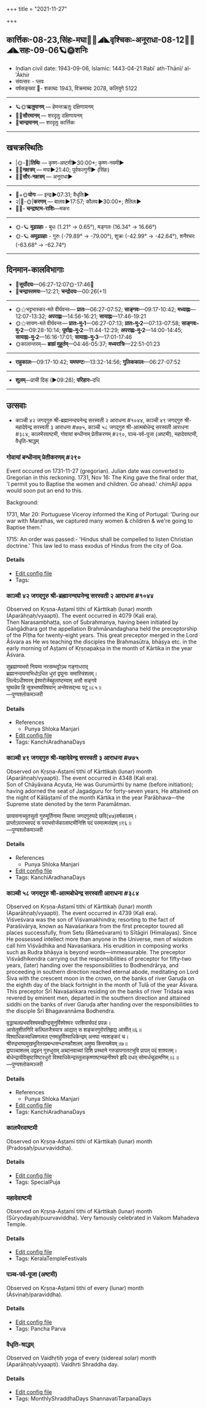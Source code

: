 +++
title = "2021-11-27"

+++
## कार्त्तिकः-08-23,सिंहः-मघा🌛🌌◢◣वृश्चिकः-अनूराधा-08-12🌌🌞◢◣सहः-09-06🪐🌞शनिः
- Indian civil date: 1943-09-06, Islamic: 1443-04-21 Rabīʿ ath-Thānī/ al-ʾĀkhir
- संवत्सरः - प्लवः
- वर्षसङ्ख्या 🌛- शकाब्दः 1943, विक्रमाब्दः 2078, कलियुगे 5122
___________________
- 🪐🌞**ऋतुमानम्** — हेमन्तऋतुः दक्षिणायनम्
- 🌌🌞**सौरमानम्** — शरदृतुः दक्षिणायनम्
- 🌛**चान्द्रमानम्** — शरदृतुः कार्त्तिकः
___________________


## खचक्रस्थितिः
- |🌞-🌛|**तिथिः** — कृष्ण-अष्टमी►30:00*; कृष्ण-नवमी►  
- 🌌🌛**नक्षत्रम्** — मघा►21:40; पूर्वफल्गुनी► (सिंहः)  
- 🌌🌞**सौर-नक्षत्रम्** — अनूराधा►  
___________________
- 🌛+🌞**योगः** — इन्द्रः►07:31; वैधृतिः►  
- २|🌛-🌞|**करणम्** — बालवः►17:57; कौलवः►30:00*; तैतिलः►  
- 🌌🌛- **चन्द्राष्टम-राशिः**—मकरः  
___________________
- 🌞-🪐 **मूढग्रहाः** - बुधः (1.21° → 0.65°), मङ्गलः (16.34° → 16.66°)
- 🌞-🪐 **अमूढग्रहाः** - गुरुः (-79.89° → -79.00°), शुक्रः (-42.99° → -42.64°), शनैश्चरः (-63.68° → -62.74°)
___________________


## दिनमान-कालविभागाः
- 🌅**सूर्योदयः**—06:27-12:07🌞️-17:46🌇  
- 🌛**चन्द्रास्तमयः**—12:21; **चन्द्रोदयः**—00:26(+1)  
___________________
- 🌞⚝भट्टभास्कर-मते वीर्यवन्तः— **प्रातः**—06:27-07:52; **साङ्गवः**—09:17-10:42; **मध्याह्नः**—12:07-13:32; **अपराह्णः**—14:56-16:21; **सायाह्नः**—17:46-19:21  
- 🌞⚝सायण-मते वीर्यवन्तः— **प्रातः-मु॰1**—06:27-07:13; **प्रातः-मु॰2**—07:13-07:58; **साङ्गवः-मु॰2**—09:28-10:14; **पूर्वाह्णः-मु॰2**—11:44-12:29; **अपराह्णः-मु॰2**—14:00-14:45; **सायाह्नः-मु॰2**—16:16-17:01; **सायाह्नः-मु॰3**—17:01-17:46  
- 🌞कालान्तरम्— **ब्राह्मं मुहूर्तम्**—04:46-05:37; **मध्यरात्रिः**—22:51-01:23  
___________________
- **राहुकालः**—09:17-10:42; **यमघण्टः**—13:32-14:56; **गुलिककालः**—06:27-07:52  
___________________
- **शूलम्**—प्राची दिक् (►09:28); **परिहारः**–दधि  
___________________

## उत्सवाः
- काञ्ची ४२ जगद्गुरु श्री-ब्रह्मानन्दघनेन्द्र सरस्वती २ आराधना #१०४४, काञ्ची ४९ जगद्गुरु श्री-महादेवेन्द्र सरस्वती ३ आराधना #७७५, काञ्ची ५८ जगद्गुरु श्री-आत्मबोधेन्द्र सरस्वती आराधना #३८४, कालभैरवाष्टमी, गोवायां बन्धीनाम् प्रेतीकरणम् #२९०, पञ्च-पर्व-पूजा (अष्टमी), महादेवाष्टमी, वैधृति-श्राद्धम्
### गोवायां बन्धीनाम् प्रेतीकरणम् #२९०

Event occured on 1731-11-27 (gregorian). Julian date was converted to Gregorian in this reckoning. 1731, Nov 16: The King gave the final order that, 'I permit you to Baptise the women and children. Go ahead.' chimAjI appa would soon put an end to this.

Background:

1731, Mar 20: Portuguese Viceroy informed the King of Portugal: 'During our war with Marathas, we captured many women & children & we're going to Baptise them.'

1715: An order was passed:- 'Hindus shall be compelled to listen Christian doctrine.' This law led to mass exodus of Hindus from the city of Goa.

#### Details
- [Edit config file](https://github.com/jyotisham/adyatithi/blob/master/mahApuruSha/xatra-later/julian/day/11/16/govAyAM_bandhInAm_pretIkaraNam.toml)
- Tags: 


### काञ्ची ४२ जगद्गुरु श्री-ब्रह्मानन्दघनेन्द्र सरस्वती २ आराधना #१०४४

Observed on Kṛṣṇa-Aṣṭamī tithi of Kārttikaḥ (lunar) month (Aparāhṇaḥ/vyaapti). The event occurred in 4079 (Kali era).  
Then Narasambhaṭṭa, son of Subrahmanya, having been initiated by Gaṅgādhara got the appellation Brahmānandaghana held the preceptorship of the Pīṭha for twenty-eight years. This great preceptor merged in the Lord Ăśvara as He ws teaching the disciples the Brahmasūtra, bhāṣya etc. in the early morning of Aṣṭami of Kṛṣṇapakṣa in the month of Kārtika in the year Ăśvara.

सुब्रह्मण्यभवो नियम्य नरसम्भट्टोऽथ गङ्गाधराद्  
ब्रह्मानन्दघनाभिधोऽधित धुरां द्व्यूनाः समास्त्रिंशतम्।  
लिल्येऽधीश्वरम् ईश्वरोर्जबहुलाष्टम्याम् असौ सङ्गवे  
घुष्यन्नेव हि सूत्रभाष्यविषयान् अन्तेवसद्भ्यः पटु॥८५॥  
—पुण्यश्लोकमञ्जरी



#### Details
- References
  - Punya Shloka Manjari
- [Edit config file](https://github.com/jyotisham/adyatithi/blob/master/mahApuruSha/kAnchI-maTha/lunar_month/tithi/08/23/kAJcI_42_jagadguru_zrI~brahmAnandaghanEndra_sarasvatI_2_ArAdhanA.toml)
- Tags: KanchiAradhanaDays


### काञ्ची ४९ जगद्गुरु श्री-महादेवेन्द्र सरस्वती ३ आराधना #७७५

Observed on Kṛṣṇa-Aṣṭamī tithi of Kārttikaḥ (lunar) month (Aparāhṇaḥ/vyaapti). The event occurred in 4348 (Kali era).  
Son of Chāyāvana Acyuta, He was Gurumūrthi by name (before initiation); having adorned the seat of Jagadguru for forty-seven years, He attained on the night of Kālāṣṭamī of the month Kārtika in the year Parābhava—the Supreme state denoted by the term Paramātman.

छायावनाच्युतसुतो गुरुमूर्तिनामा स्थित्वा जगद्गुरुपदे छवि(४७)वर्षकालम्।  
प्राप्तोऽपराभवपदं स पराभवोर्जकालाष्टमीनिशि पदं परमात्मसंज्ञम्॥९६॥  
—पुण्यश्लोकमञ्जरी



#### Details
- References
  - Punya Shloka Manjari
- [Edit config file](https://github.com/jyotisham/adyatithi/blob/master/mahApuruSha/kAnchI-maTha/lunar_month/tithi/08/23/kAJcI_49_jagadguru_zrI~mahAdEvEndra_sarasvatI_3_ArAdhanA.toml)
- Tags: KanchiAradhanaDays


### काञ्ची ५८ जगद्गुरु श्री-आत्मबोधेन्द्र सरस्वती आराधना #३८४

Observed on Kṛṣṇa-Aṣṭamī tithi of Kārttikaḥ (lunar) month (Aparāhṇaḥ/vyaapti). The event occurred in 4739 (Kali era).  
Viśveśvara was the son of Viśvamakhindra; resorting to the fact of Paraśivārya, known as Navaśaṅkara from the first preceptor toured all places successfully, from Setu (Rāmeśvaram) to Sītāgiri (Himalayas). Since He possessed intellect more than anyone in the Universe, men of wisdom call him Viśvādhika and Navaśaṅkara. His erudition in composing works such as Rudra bhāṣya is beyond words—immeasurable. The preceptor Viśvādhikendra carrying out the responsibilities of preceptor for fifty-two years, (later) handing over the responsibilities to Bodhendrārya, and proceeding in southern direction reached eternal abode, meditating on Lord Śiva with the crescent moon in the crown, on the banks of river Garuḍa on the eighth day of the black fortnight in the month of Tulā of the year Ăśvara. This preceptor Śrī Navaśaṅkara residing on the banks of river Tridaśa was revered by eminent men, departed in the southern direction and attained siddhi on the banks of river Garuḍa after handing over the responsibilities to the disciple Śrī Bhagavannāma Bodhendra.

वृद्धाचलप्रभवविश्वमखीन्द्रसूनुर्विश्वेश्वरः परशिवार्यपदं प्रपन्नः।  
आसेतुशीतगिरि कल्पितजैत्रयात्र आद्यात् स शङ्करगुरोरतिहृद्य आसीत्॥६॥  
विश्वाधिकस्वधिषणत्वत एनमाहुर्विश्वाधिकेन्द्रम् अनघा नवशङ्करं च।  
श्रीरुद्रभाष्यमुखभूरितरप्रबन्धसन्धानकौशलम् अमुष्य किमप्यमेयम्॥७॥  
द्वापञ्चाशतम् उद्वहन् गुरुधुराम् अब्दानवाच्यां दिशि प्रस्थाने गरुडापगातटभुवि प्रापत् पदं शाश्वतम्।  
बोधेन्द्रार्यविसृष्टविष्टरधुरो विश्वाधिकेन्द्रस्तुलाकृष्णाष्टम्यहनीश्वरे हृदि दधत् सोमार्धचूडामणिम्॥८॥  
—पुण्यश्लोकमञ्जरी



#### Details
- References
  - Punya Shloka Manjari
- [Edit config file](https://github.com/jyotisham/adyatithi/blob/master/mahApuruSha/kAnchI-maTha/lunar_month/tithi/08/23/kAJcI_58_jagadguru_zrI~AtmabOdhEndra_sarasvatI_ArAdhanA.toml)
- Tags: KanchiAradhanaDays


### कालभैरवाष्टमी

Observed on Kṛṣṇa-Aṣṭamī tithi of Kārttikaḥ (lunar) month (Pradoṣaḥ/puurvaviddha). 

#### Details
- [Edit config file](https://github.com/jyotisham/adyatithi/blob/master/devatA/shaiva/lunar_month/tithi/08/23/kAlabhairavASTamI.toml)
- Tags: SpecialPuja


### महादेवाष्टमी

Observed on Kṛṣṇa-Aṣṭamī tithi of Kārttikaḥ (lunar) month (Sūryodayaḥ/puurvaviddha). Very famously celebrated in Vaikom Mahadeva Temple.

#### Details
- [Edit config file](https://github.com/jyotisham/adyatithi/blob/master/temples/Kerala/lunar_month/tithi/08/23/mahAdEvASTamI.toml)
- Tags: KeralaTempleFestivals


### पञ्च-पर्व-पूजा (अष्टमी)

Observed on Kṛṣṇa-Aṣṭamī tithi of every (lunar) month (Āśvinaḥ/paraviddha). 

#### Details
- [Edit config file](https://github.com/jyotisham/adyatithi/blob/master/devatA/devIparva/lunar_month/tithi/00/23/pancha-parva-3.toml)
- Tags: Pancha Parva


### वैधृति-श्राद्धम्

Observed on Vaidhṛtiḥ yoga of every (sidereal solar) month (Aparāhṇaḥ/vyaapti). Vaidhrti Shraddha day.

#### Details
- [Edit config file](https://github.com/jyotisham/adyatithi/blob/master/devatA/pitR/sidereal_solar_month/yoga/00/27/vaidhRti-zrAddham.toml)
- Tags: MonthlyShraddhaDays ShannavatiTarpanaDays


